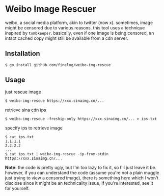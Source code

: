 # Weibo Image Rescuer
weibo, a social media platform, akin to twitter (now x).
sometimes, image might be censored due to various reasons.
this tool uses a technique inspired by `tombkeeper`.
basically, even if one image is being censored, an intact
cached copy might still be available from a cdn server.

## Installation
```
$ go install github.com/finelog/weibo-img-rescue
```

## Usage
just rescue image
```
$ weibo-img-rescue https://xxx.sinaimg.cn/...
```
retrieve sina cdn ips
```
$ weibo-img-rescue -freship-only https://xxx.sinaimg.cn/... > ips.txt
```
specify ips to retrieve image
```
$ cat ips.txt
1.1.1.1
2.2.2.2
...
$ cat ips.txt | weibo-img-rescue -ip-from-stdin https://xxx.sinaimg.cn/...
```

**Note:**
the code is pretty ugly, but I'm too lazy to fix it, so I'll just leave it be.
however, if you can understand the code (assume you're not a plain muggle just
trying to view a censored image), there is something here which I won't
disclose since it might be an technicality issue, if you're interested,
see it for yourself.
